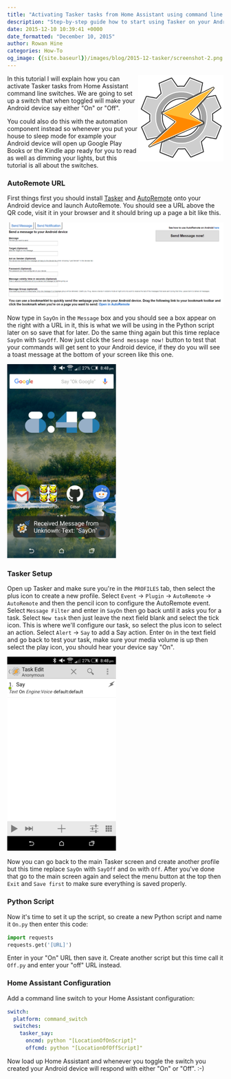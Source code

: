 ```yaml
---
title: "Activating Tasker tasks from Home Assistant using command line switches"
description: "Step-by-step guide how to start using Tasker on your Android phone with Home Assistant"
date: 2015-12-10 10:39:41 +0000
date_formatted: "December 10, 2015"
author: Rowan Hine
categories: How-To
og_image: {{site.baseurl}}/images/blog/2015-12-tasker/screenshot-2.png
---
```


<img src='/images/blog/2015-12-tasker/tasker-logo.png' style='clear: right; border:none; box-shadow: none; float: right; margin-bottom: 12px;' width='200' />
In this tutorial I will explain how you can activate Tasker tasks from Home Assistant command line switches. We are going to set up a switch that when toggled will make your Android device say either "On" or "Off".

You could also do this with the automation component instead so whenever you put your house to sleep mode for example your Android device will open up Google Play Books or the Kindle app ready for you to read as well as dimming your lights, but this tutorial is all about the switches.

<!--more-->

### AutoRemote URL

First things first you should install [Tasker](https://play.google.com/store/apps/details?id=net.dinglisch.android.taskerm) and [AutoRemote](https://play.google.com/store/apps/details?id=com.joaomgcd.autoremote) onto your Android device and launch AutoRemote. You should see a URL above the QR code, visit it in your browser and it should bring up a page a bit like this.

<p class='img'>
<img src='/images/blog/2015-12-tasker/screenshot-1.png'>
</p>

Now type in `SayOn` in the `Message` box and you should see a box appear on the right with a URL in it, this is what we will be using in the Python script later on so save that for later. Do the same thing again but this time replace `SayOn` with `SayOff`. Now just click the `Send message now!` button to test that your commands will get sent to your Android device, if they do you will see a toast message at the bottom of your screen like this one.

<p class='img'>
<img src='/images/blog/2015-12-tasker/screenshot-2.png' height='450' />
</p>

### Tasker Setup

Open up Tasker and make sure you're in the `PROFILES` tab, then select the plus icon to create a new profile. Select `Event` -> `Plugin` -> `AutoRemote` -> `AutoRemote` and then the pencil icon to configure the AutoRemote event. Select `Message Filter` and enter in `SayOn` then go back until it asks you for a task. Select `New task` then just leave the next field blank and select the tick icon. 
This is where we'll configure our task, so select the plus icon to select an action. Select `Alert` -> `Say` to add a Say action. Enter `On` in the text field and go back to test your task, make sure your media volume is up then select the play icon, you should hear your device say "On".

<p class='img'>
<img src='/images/blog/2015-12-tasker/screenshot-3.png' height='450' />
</p>

Now you can go back to the main Tasker screen and create another profile but this time replace `SayOn` with `SayOff` and `On` with `Off`. After you've done that go to the main screen again and select the menu button at the top then `Exit` and `Save first` to make sure everything is saved properly.

### Python Script

Now it's time to set it up the script, so create a new Python script and name it `On.py` then enter this code: 

```python
import requests
requests.get('[URL]')
```

Enter in your "On" URL then save it. Create another script but this time call it `Off.py` and enter your "off" URL instead.

### Home Assistant Configuration

Add a command line switch to your Home Assistant configuration:

```yaml
switch:
  platform: command_switch
  switches:
    tasker_say:
      oncmd: python "[LocationOfOnScript]"
      offcmd: python "[LocationOfOffScript]"
```

Now load up Home Assistant and whenever you toggle the switch you created your Android device will respond with either "On" or "Off". :-)
